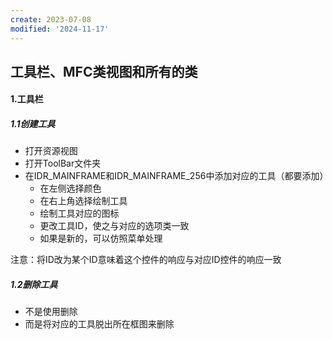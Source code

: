 ```yaml
---
create: 2023-07-08
modified: '2024-11-17'
---
```


## 工具栏、MFC类视图和所有的类

#### 1.工具栏

##### 1.1创建工具

* 打开资源视图
* 打开ToolBar文件夹
* 在IDR_MAINFRAME和IDR_MAINFRAME_256中添加对应的工具（都要添加）
	* 在左侧选择颜色
	* 在右上角选择绘制工具
	* 绘制工具对应的图标
	* 更改工具ID，使之与对应的选项类一致
	* 如果是新的，可以仿照菜单处理

注意：将ID改为某个ID意味着这个控件的响应与对应ID控件的响应一致

##### 1.2删除工具

* 不是使用删除
* 而是将对应的工具脱出所在框图来删除